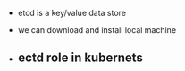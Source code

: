 


- etcd is a key/value data store
- we can download and install local machine


- ectd role in kubernets
    - 